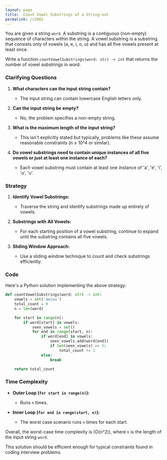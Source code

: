 ```yaml
---
layout: page
title:  Count Vowel Substrings of a String-out
permalink: /s2062
---
```


You are given a string `word`. A substring is a contiguous (non-empty) sequence of characters within the string. A vowel substring is a substring that consists only of vowels (a, e, i, o, u) and has all five vowels present at least once.

Write a function `countVowelSubstrings(word: str) -> int` that returns the number of vowel substrings in word.

### Clarifying Questions

1. **What characters can the input string contain?**
   - The input string can contain lowercase English letters only.

2. **Can the input string be empty?**
   - No, the problem specifies a non-empty string.

3. **What is the maximum length of the input string?**
   - This isn't explicitly stated but typically, problems like these assume reasonable constraints (n ≤ 10^4 or similar).

4. **Do vowel substrings need to contain unique instances of all five vowels or just at least one instance of each?**
   - Each vowel substring must contain at least one instance of 'a', 'e', 'i', 'o', 'u'.

### Strategy

1. **Identify Vowel Substrings:**
   - Traverse the string and identify substrings made up entirely of vowels.
   
2. **Substrings with All Vowels:**
   - For each starting position of a vowel substring, continue to expand until the substring contains all five vowels.
   
3. **Sliding Window Approach:**
   - Use a sliding window technique to count and check substrings efficiently.

### Code

Here's a Python solution implementing the above strategy:

```python
def countVowelSubstrings(word: str) -> int:
    vowels = set('aeiou')
    total_count = 0
    n = len(word)

    for start in range(n):
        if word[start] in vowels:
            seen_vowels = set()
            for end in range(start, n):
                if word[end] in vowels:
                    seen_vowels.add(word[end])
                    if len(seen_vowels) == 5:
                        total_count += 1
                else:
                    break

    return total_count
```

### Time Complexity

- **Outer Loop (`for start in range(n)`):**
  - Runs `n` times.

- **Inner Loop (`for end in range(start, n)`):**
  - The worst case scenario runs `n` times for each start.

Overall, the worst-case time complexity is \(O(n^2)\), where `n` is the length of the input string `word`.

This solution should be efficient enough for typical constraints found in coding interview problems.